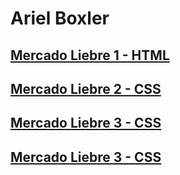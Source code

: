 # Ariel Boxler

## [Mercado Liebre 1 - HTML](https://github.com/Arielboxler97/mercadoLiebre/tree/estructuraWebHtml)
## [Mercado Liebre 2 - CSS](https://github.com/Arielboxler97/mercadoLiebre/tree/estructuraWebcss)
## [Mercado Liebre 3 - CSS](https://github.com/Arielboxler97/mercadoLiebre/tree/estructuraWebadaptativo)
## [Mercado Liebre 3 - CSS](https://github.com/Arielboxler97/mercadoLiebre/tree/estructuraWebadaptativo2)

